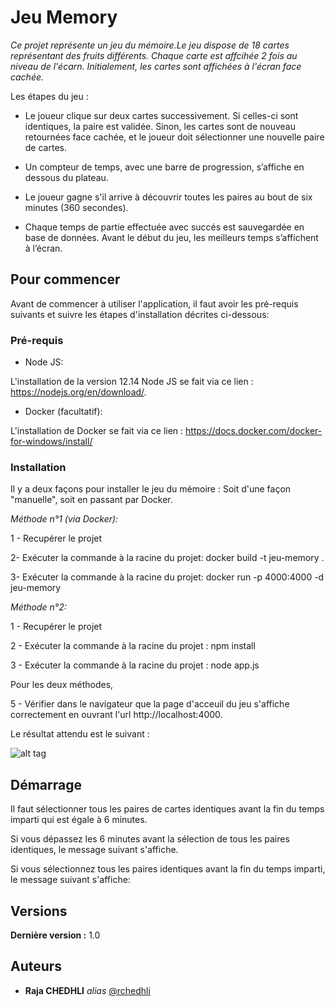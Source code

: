 # Jeu Memory
_Ce projet représente un jeu du mémoire.Le jeu dispose de 18 cartes représentant des fruits différents. Chaque carte est affcihée 2 fois au niveau de l'écarn. Initialement, les cartes sont affichées à l'écran face cachée._

Les étapes du jeu : 

- Le joueur clique sur deux cartes successivement. Si celles-ci sont identiques, la paire est validée. Sinon, les cartes sont de nouveau retournées face cachée, et le joueur doit sélectionner une nouvelle paire de cartes. 
 
- Un compteur de temps, avec une barre de progression, s’affiche en dessous du plateau. 
 
- Le joueur gagne s'il arrive à découvrir toutes les paires au bout de six minutes (360 secondes). 
 
- Chaque temps de partie effectuée avec succés est sauvegardée en base de données. Avant le début du jeu, les meilleurs temps s’affichent à l’écran. 


## Pour commencer

Avant de commencer à utiliser l'application, il faut avoir les pré-requis suivants et suivre les étapes d'installation décrites ci-dessous:

### Pré-requis

- Node JS:

L'installation de la version 12.14 Node JS se fait via ce lien : https://nodejs.org/en/download/.

- Docker (facultatif):

L'installation de Docker se fait via ce lien : https://docs.docker.com/docker-for-windows/install/

### Installation

Il y a deux façons pour installer le jeu du mémoire : Soit d'une façon "manuelle", soit en passant par Docker.

_Méthode n°1 (via Docker):_

1 - Recupérer le projet

2- Exécuter la commande à la racine du projet: docker build -t jeu-memory .

3- Exécuter la commande à la racine du projet: docker run -p 4000:4000 -d jeu-memory

_Méthode n°2:_

1 - Recupérer le projet

2 - Exécuter la commande à la racine du projet : npm install

3 - Exécuter la commande à la racine du projet : node app.js

Pour les deux méthodes, 

5 - Vérifier dans le navigateur que la page d'acceuil du jeu s'affiche correctement en ouvrant l'url http://localhost:4000.

Le résultat attendu est le suivant :

![alt tag](https://user-images.githubusercontent.com/57545358/71825160-89e87b00-309b-11ea-8cc9-bdec46feeece.PNG)


## Démarrage

Il faut sélectionner tous les paires de cartes identiques avant la fin du temps imparti qui est égale à 6 minutes.

Si vous dépassez les 6 minutes avant la sélection de tous les paires identiques, le message suivant s'affiche.

Si vous sélectionnez tous les paires identiques avant la fin du temps imparti, le message suivant s'affiche:



## Versions

**Dernière version :** 1.0


## Auteurs

* **Raja CHEDHLI** _alias_ [@rchedhli](https://github.com/rchedhli)




